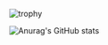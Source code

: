 

<!--
**jerry0339/jerry0339** is a ✨ _special_ ✨ repository because its `README.md` (this file) appears on your GitHub profile.

Here are some ideas to get you started:

- 🔭 I’m currently working on ...
- 🌱 I’m currently learning ...
- 👯 I’m looking to collaborate on ...
- 🤔 I’m looking for help with ...
- 💬 Ask me about ...
- 📫 How to reach me: ...
- 😄 Pronouns: ...
- ⚡ Fun fact: ...
-->

![trophy](https://github-profile-trophy.vercel.app/?username=jerry0339&theme=onedark&no-frame=true&column=4&row=2)

![Anurag's GitHub stats](https://github-readme-stats.vercel.app/api?username=jerry0339&show_icons=true&theme=radical)
